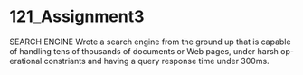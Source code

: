 # 121_Assignment3
SEARCH ENGINE
Wrote a search engine from the ground up that is capable of handling tens of thousands of documents or Web pages, under harsh op- erational constriants and having a query response time under 300ms.
